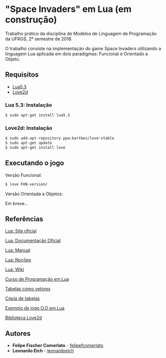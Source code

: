 # "Space Invaders" em Lua (em construção)

Trabalho prático da disciplina de Modelos de Linguagem de Programação da UFRGS, 2º semestre de 2018.

O trabalho consiste na implementação do game Space Invaders utilizando a linguagem Lua aplicada em dois paradigmas: Funcional e Orientado a Objeto.

## Requisitos

* [Lua5.3](https://www.lua.org/)
* [Love2d](https://love2d.org/)

### Lua 5.3: Instalação

```bash
$ sudo apt-get install lua5.3
```

### Love2d: Instalação

```bash
$ sudo add-apt-repository ppa:bartbes/love-stable
$ sudo apt-get update
$ sudo apt-get install love
```

## Executando o jogo

Versão Funcional:

```bash
$ love FUN-version/
```

Versão Orientada a Objetos:

Em breve...

## Referências

[Lua: Site oficial](https://www.lua.org/)

[Lua: Documentação Oficial](https://www.lua.org/docs.html)

[Lua: Manual](https://www.lua.org/manual/5.2/pt/manual.html#2.6%20%E2%80%93%20Co-rotinas)

[Lua: Noções](http://www.lua.org/doc/nocoes-3.1.pdf)

[Lua: Wiki](http://lua-users.org/wiki/)

[Curso de Programação em Lua](https://www.youtube.com/watch?v=3BA_fK0yXrI)

[Tabelas como vetores](https://www.lua.org/pil/2.5.html)

[Cópia de tabelas](http://lua-users.org/wiki/CopyTable)

[Exemplo de jogo O.O em Lua](https://www.youtube.com/watch?v=hByAXwpoCzs)

[Biblioteca Love2d](https://love2d.org/)


## Autores

* **Felipe Fischer Comerlato** - [felipefcomerlato](https://github.com/felipefcomerlato)
* **Leonardo Eich** - [leonardoeich](https://github.com/leonardoeich)
